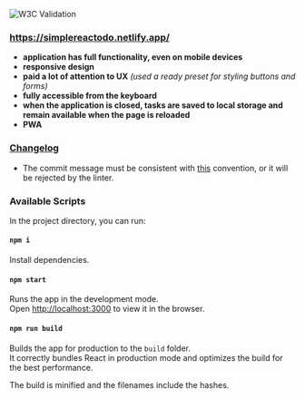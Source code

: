 ![W3C Validation](https://img.shields.io/w3c-validation/html?style=plastic&targetUrl=https%3A%2F%2Fsimplereactodo.netlify.app%2F)

### https://simplereactodo.netlify.app/

- __application has full functionality, even on mobile devices__
- __responsive design__
- __paid a lot of attention to UX__ _(used a ready preset for styling buttons and forms)_
- __fully accessible from the keyboard__
- __when the application is closed, tasks are saved to local storage and remain available when the page is reloaded__
- __PWA__

### [Changelog](https://github.com/tensegrity666/simple-react-todo/blob/master/CHANGELOG.md)

- The commit message must be consistent with [this](https://github.com/angular/angular.js/blob/master/DEVELOPERS.md#-git-commit-guidelines) convention, or it will be rejected by the linter.

### Available Scripts

In the project directory, you can run:

#### `npm i`

Install dependencies.

#### `npm start`

Runs the app in the development mode.<br />
Open [http://localhost:3000](http://localhost:3000) to view it in the browser.

#### `npm run build`

Builds the app for production to the `build` folder.<br />
It correctly bundles React in production mode and optimizes the build for the best performance.

The build is minified and the filenames include the hashes.<br />
